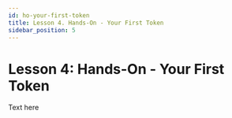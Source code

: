 ```yaml
---
id: ho-your-first-token
title: Lesson 4. Hands-On - Your First Token
sidebar_position: 5
---
```


# Lesson 4: Hands-On - Your First Token

Text here